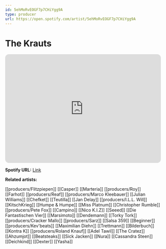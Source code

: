 ```yaml
---
id: 5ehMoRvEOGF7p7CHiYgg9A
type: producer
url: https://open.spotify.com/artist/5ehMoRvEOGF7p7CHiYgg9A
---
```

# The Krauts

<iframe style="border-radius:12px" src="https://open.spotify.com/embed/artist/5ehMoRvEOGF7p7CHiYgg9A" width="100%" height="352" frameBorder="0" allowfullscreen="" allow="autoplay; clipboard-write; encrypted-media; fullscreen; picture-in-picture" loading="lazy"></iframe>

**Spotify URL:** [Link](https://open.spotify.com/artist/5ehMoRvEOGF7p7CHiYgg9A)

**Related artists:**

[[producers/Flitzpiepen]]
[[Casper]]
[[Marteria]]
[[producers/Roy]]
[[Farhot]]
[[producers/Reaf]]
[[producers/Marco Kleebauer]]
[[Julian Williams]]
[[Chefket]]
[[Teutilla]]
[[Jan Delay]]
[[producers/I.L.L. Will]]
[[KitschKrieg]]
[[Humpe & Humpe]]
[[Miss Platnum]]
[[Christopher Rumble]]
[[producers/Pete Fox]]
[[Campino]]
[[Nico K.I.Z]]
[[Seeed]]
[[Die Fantastischen Vier]]
[[Marsimoto]]
[[Dendemann]]
[[Torky Tork]]
[[producers/Cracker Mallo]]
[[producers/Sarz]]
[[Salsa 359]]
[[Beginner]]
[[producers/Kev'beats]]
[[Maximilian Diehn]]
[[Trettmann]]
[[Bilderbuch]]
[[Kontra K]]
[[producers/Roland Knauf]]
[[Adel Tawil]]
[[The Cratez]]
[[Ahzumjot]]
[[Beatsteaks]]
[[Sick Jacken]]
[[Nura]]
[[Cassandra Steen]]
[[Deichkind]]
[[Dexter]]
[[Yasha]]
